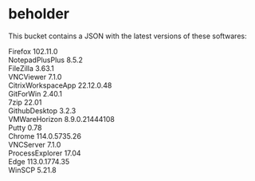 # beholder
This bucket contains a JSON with the latest versions of these softwares:

Firefox            102.11.0        
NotepadPlusPlus    8.5.2           
FileZilla          3.63.1          
VNCViewer          7.1.0           
CitrixWorkspaceApp 22.12.0.48      
GitForWin          2.40.1          
7zip               22.01           
GithubDesktop      3.2.3           
VMWareHorizon      8.9.0.21444108  
Putty              0.78            
Chrome             114.0.5735.26   
VNCServer          7.1.0           
ProcessExplorer    17.04           
Edge               113.0.1774.35   
WinSCP             5.21.8          




